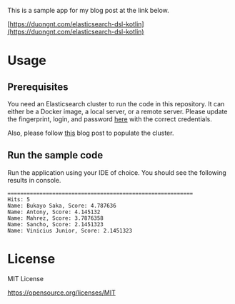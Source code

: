 This is a sample app for my blog post at the link below.

[https://duongnt.com/elasticsearch-dsl-kotlin](https://duongnt.com/elasticsearch-dsl-kotlin)

# Usage

## Prerequisites

You need an Elasticsearch cluster to run the code in this repository. It can either be a Docker image, a local server, or a remote server. Please update the fingerprint, login, and password [here](/src/main/resources/application.yml) with the correct credentials.

Also, please follow [this](https://duongnt.com/query-boosting-elasticsearch) blog post to populate the cluster.

## Run the sample code

Run the application using your IDE of choice. You should see the following results in console.
```
==========================================================
Hits: 5
Name: Bukayo Saka, Score: 4.787636
Name: Antony, Score: 4.145132
Name: Mahrez, Score: 3.7876358
Name: Sancho, Score: 2.1451323
Name: Vinicius Junior, Score: 2.1451323
```

# License

MIT License

https://opensource.org/licenses/MIT
